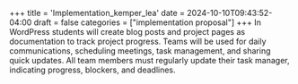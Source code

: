 +++
title = 'Implementation_kemper_lea'
date = 2024-10-10T09:43:52-04:00
draft = false
categories = ["implementation proposal"]
+++
In WordPress students will create blog posts and project pages as documentation to track project progress. Teams will be used for daily communications, scheduling meetings, task management, and sharing quick updates. All team members must regularly update their task manager, indicating progress, blockers, and deadlines.
